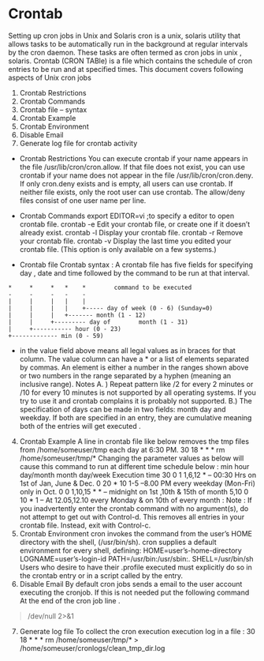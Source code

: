 # Crontab

Setting up cron jobs in Unix and Solaris
cron is a unix, solaris utility that allows tasks to be automatically run in the background at regular intervals by the cron daemon. These tasks are often termed as cron jobs in unix , solaris.  Crontab (CRON TABle) is a file which contains the schedule of cron entries to be run and at specified times.
This document covers following aspects of Unix cron jobs

1. Crontab Restrictions
2. Crontab Commands
3. Crontab file – syntax
4. Crontab Example
5. Crontab Environment
6. Disable Email
7. Generate log file for crontab activity

* Crontab Restrictions
You can execute crontab if your name appears in the file /usr/lib/cron/cron.allow. If that file does not exist, you can use crontab if your name does not appear in the file /usr/lib/cron/cron.deny.
If only cron.deny exists and is empty, all users can use crontab. If neither file exists, only the root user can use crontab. The allow/deny files consist of one user name per line.

* Crontab Commands
export EDITOR=vi ;to specify a editor to open crontab file.
crontab -e    Edit your crontab file, or create one if it doesn’t already exist.
crontab -l      Display your crontab file.
crontab -r      Remove your crontab file.
crontab -v      Display the last time you edited your crontab file. (This option is only available on a few systems.)

* Crontab file
Crontab syntax :
A crontab file has five fields for specifying day , date and time followed by the command to be run at that interval.

```
*     *     *   *    *        command to be executed
-     -     -   -    -
|     |     |   |    |
|     |     |   |    +----- day of week (0 - 6) (Sunday=0)
|     |     |   +------- month (1 - 12)
|     |     +--------- day of        month (1 - 31)
|     +----------- hour (0 - 23)
+------------- min (0 - 59)
```

* in the value field above means all legal values as in braces for that column.
The value column can have a * or a list of elements separated by commas. An element is either a number in the ranges shown above or two numbers in the range separated by a hyphen (meaning an inclusive range).
Notes
A. ) Repeat pattern like /2 for every 2 minutes or /10 for every 10 minutes is not supported by all operating systems. If you try to use it and crontab complains it is probably not supported.
B.) The specification of days can be made in two fields: month day and weekday. If both are specified in an entry, they are cumulative meaning both of the entries will get executed .
4. Crontab Example
A line in crontab file like below removes the tmp files from /home/someuser/tmp each day at 6:30 PM.
30     18     *     *     *         rm /home/someuser/tmp/*
Changing the parameter values as below will cause this command to run at different time schedule below :
min	hour	day/month	month	day/week	Execution time
30	0	1	1,6,12	*	– 00:30 Hrs  on 1st of Jan, June & Dec.
0	20	*	10	1-5	–8.00 PM every weekday (Mon-Fri) only in Oct.
0	0	1,10,15	*	*	– midnight on 1st ,10th & 15th of month
5,10	0	10	*	1	– At 12.05,12.10 every Monday & on 10th of every month
:
Note : If you inadvertently enter the crontab command with no argument(s), do not attempt to get out with Control-d. This removes all entries in your crontab file. Instead, exit with Control-c.
5. Crontab Environment
cron invokes the command from the user’s HOME directory with the shell, (/usr/bin/sh).
cron supplies a default environment for every shell, defining:
HOME=user’s-home-directory
LOGNAME=user’s-login-id
PATH=/usr/bin:/usr/sbin:.
SHELL=/usr/bin/sh
Users who desire to have their .profile executed must explicitly do so in the crontab entry or in a script called by the entry.
6. Disable Email
By default cron jobs sends a email to the user account executing the cronjob. If this is not needed put the following command At the end of the cron job line .
>/dev/null 2>&1
7. Generate log file
To collect the cron execution execution log in a file :
30 18 * * * rm /home/someuser/tmp/* > /home/someuser/cronlogs/clean_tmp_dir.log